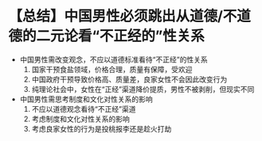 # 【总结】中国男性必须跳出从道德/不道德的二元论看“不正经的”性关系

-   中国男性需改变观念，不应以道德标准看待“不正经”的性关系
    1.  国家干预食盐领域，价格合理，质量有保障，受欢迎
    2.  中国政府干预导致价格高、质量差，良家女性不会因此改变行为
    3.  纯理论社会中，女性在“正经”渠道降价提质，男性不被剥削，但现实不同
-   中国男性需思考制度和文化对性关系的影响
    1.  不应以道德观念看待“不正经”渠道
    2.  考虑制度和文化对性关系的影响
    3.  考虑良家女性的行为是投桃报李还是趁火打劫